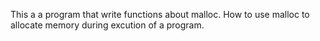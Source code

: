 This a a program that write functions about malloc. How to use malloc to allocate memory during excution of a program.
